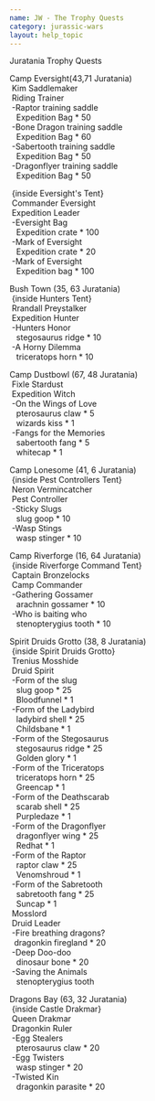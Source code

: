 ```yaml
---
name: JW - The Trophy Quests
category: jurassic-wars
layout: help_topic
---
```

Juratania Trophy Quests

Camp Eversight(43,71 Juratania)  
 Kim Saddlemaker  
 Riding Trainer  
 -Raptor training saddle  
   Expedition Bag \* 50  
 -Bone Dragon training saddle  
   Expedition Bag \* 60  
 -Sabertooth training saddle  
   Expedition Bag \* 50  
 -Dragonflyer training saddle  
   Expedition Bag \* 50

 {inside Eversight's Tent}  
 Commander Eversight  
 Expedition Leader  
 -Eversight Bag  
   Expedition crate \* 100  
 -Mark of Eversight  
   Expedition crate \* 20  
 -Mark of Eversight  
   Expedition bag \* 100

Bush Town (35, 63 Juratania)  
 {inside Hunters Tent}  
 Rrandall Preystalker  
 Expedition Hunter  
 -Hunters Honor  
   stegosaurus ridge \* 10  
 -A Horny Dilemma  
   triceratops horn \* 10

Camp Dustbowl (67, 48 Juratania)  
 Fixle Stardust  
 Expedition Witch  
 -On the Wings of Love  
   pterosaurus claw \* 5  
   wizards kiss \* 1  
 -Fangs for the Memories  
   sabertooth fang \* 5  
   whitecap \* 1

Camp Lonesome (41, 6 Juratania)  
 {inside Pest Controllers Tent}  
 Neron Vermincatcher  
 Pest Controller  
 -Sticky Slugs  
   slug goop \* 10  
 -Wasp Stings  
   wasp stinger \* 10

Camp Riverforge (16, 64 Juratania)  
 {inside Riverforge Command Tent}  
 Captain Bronzelocks  
 Camp Commander  
 -Gathering Gossamer  
   arachnin gossamer \* 10  
 -Who is baiting who  
   stenopterygius tooth \* 10

Spirit Druids Grotto (38, 8 Juratania)  
 {inside Spirit Druids Grotto}  
 Trenius Mosshide  
 Druid Spirit  
 -Form of the slug  
   slug goop \* 25  
   Bloodfunnel \* 1  
 -Form of the Ladybird  
   ladybird shell \* 25  
   Childsbane \* 1  
 -Form of the Stegosaurus  
   stegosaurus ridge \* 25  
   Golden glory \* 1  
 -Form of the Triceratops  
   triceratops horn \* 25  
   Greencap \* 1  
 -Form of the Deathscarab  
   scarab shell \* 25  
   Purpledaze \* 1  
 -Form of the Dragonflyer  
   dragonflyer wing \* 25  
   Redhat \* 1  
 -Form of the Raptor  
   raptor claw \* 25  
   Venomshroud \* 1  
 -Form of the Sabretooth  
   sabretooth fang \* 25  
   Suncap \* 1  
 Mosslord  
 Druid Leader  
 -Fire breathing dragons?  
  dragonkin firegland \* 20  
 -Deep Doo-doo  
   dinosaur bone \* 20  
 -Saving the Animals  
   stenopterygius tooth

Dragons Bay (63, 32 Juratania)  
 {inside Castle Drakmar}  
 Queen Drakmar  
 Dragonkin Ruler  
 -Egg Stealers  
   pterosaurus claw \* 20  
 -Egg Twisters  
   wasp stinger \* 20  
 -Twisted Kin  
   dragonkin parasite \* 20